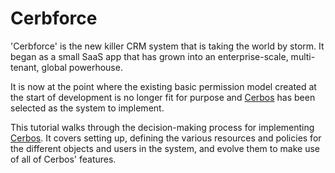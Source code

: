 # Cerbforce

'Cerbforce' is the new killer CRM system that is taking the world by storm. It began as a small SaaS app that has grown into an enterprise-scale, multi-tenant, global powerhouse.

It is now at the point where the existing basic permission model created at the start of development is no longer fit for purpose and [Cerbos](https://cerbos.dev/cerbos) has been selected as the system to implement.

This tutorial walks through the decision-making process for implementing [Cerbos](https://cerbos.dev/cerbos). It covers setting up, defining the various resources and policies for the different objects and users in the system, and evolve them to make use of all of Cerbos' features.

